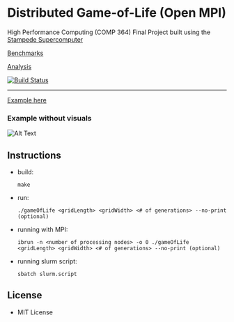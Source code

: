 # Distributed Game-of-Life (Open MPI)
High Performance Computing (COMP 364) Final Project built using the [Stampede Supercomputer](https://www.tacc.utexas.edu/stampede/)

[Benchmarks](https://docs.google.com/spreadsheets/d/1OGbCKby30QSt5MJx5Ypo-xjmV5JAo801PvI-AHHN8lw/edit?usp=sharing)

[Analysis](https://docs.google.com/document/d/1OiDdJ-bC00LqDBlMjEbX12TCCbgaLSe8neyPfz70n00/edit?usp=sharing)

[![Build Status](https://travis-ci.org/chernandez7/Game-of-Life.svg?branch=master)](https://travis-ci.org/chernandez7/Game-of-Life)

---

[Example here](http://i.imgur.com/wfy4iMT.gif)
### Example without visuals ###
![Alt Text](http://i.imgur.com/EABazxM.gif)

## Instructions ##
 - build:

    `make`

 - run:

    `./gameOfLife <gridLength> <gridWidth> <# of generations> --no-print (optional)`

- running with MPI:

    `ibrun -n <number of processing nodes> -o 0 ./gameOfLife <gridLength> <gridWidth> <# of generations> --no-print (optional)`

- running slurm script:

    `sbatch slurm.script`

## License ##
 - MIT License
